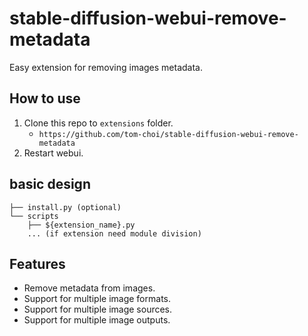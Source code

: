 # stable-diffusion-webui-remove-metadata

Easy extension for removing images metadata.

## How to use


1. Clone this repo to `extensions` folder.
   - `https://github.com/tom-choi/stable-diffusion-webui-remove-metadata`
2. Restart webui.

## basic design
```
├── install.py (optional)
└── scripts
    ├── ${extension_name}.py
    ... (if extension need module division)
```

## Features

- Remove metadata from images.
- Support for multiple image formats.
- Support for multiple image sources.
- Support for multiple image outputs.